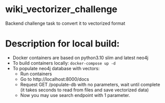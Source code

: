 # wiki_vectorizer_challenge
Backend challenge task to convert it to vectorized format

# Description for local build:

* Docker containers are based on python3.10 slim and latest neo4j
* To build containers locally: `docker-compose up -d`
* To populate neo4j database with vectors:
  * Run containers
  * Go to http://localhost:8000/docs
  * Request GET /populate-db with no parameters, wait until complete (it takes seconds to read from files and save vectorized data)
  * Now you may use search endpoint with 1 parameter.